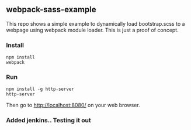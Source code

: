 ## webpack-sass-example

This repo shows a simple example to dynamically load bootstrap.scss to a webpage using webpack module loader. This is just a proof of concept.

### Install

```
npm install
webpack
```

### Run

```
npm install -g http-server
http-server
```
Then go to [http://localhost:8080/](http://localhost:8080/) on your web browser.

### Added jenkins.. Testing it out
